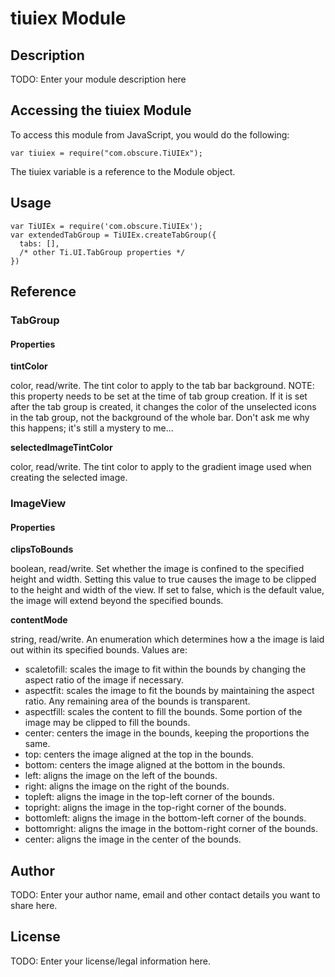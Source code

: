 # tiuiex Module

## Description

TODO: Enter your module description here

## Accessing the tiuiex Module

To access this module from JavaScript, you would do the following:

	var tiuiex = require("com.obscure.TiUIEx");

The tiuiex variable is a reference to the Module object.	

## Usage

    var TiUIEx = require('com.obscure.TiUIEx');
    var extendedTabGroup = TiUIEx.createTabGroup({
      tabs: [],
      /* other Ti.UI.TabGroup properties */
    })

## Reference

### TabGroup

#### Properties

**tintColor**

color, read/write.  The tint color to apply to the tab bar background.  NOTE: this property needs to be
set at the time of tab group creation.  If it is set after the tab group is created, it changes the
color of the unselected icons in the tab group, not the background of the whole bar.  Don't ask me why
this happens; it's still a mystery to me...

**selectedImageTintColor**

color, read/write.  The tint color to apply to the gradient image used when creating the selected image.

### ImageView

#### Properties

**clipsToBounds**

boolean, read/write.  Set whether the image is confined to the specified height and width. Setting this
value to true causes the image to be clipped to the height and width of the view.  If set to false, which
is the default value, the image will extend beyond the specified bounds.

**contentMode**

string, read/write.  An enumeration which determines how a the image is laid out within its specified
bounds.  Values are:

* scaletofill: scales the image to fit within the bounds by changing the aspect ratio of the image
  if necessary.
* aspectfit: scales the image to fit the bounds by maintaining the aspect ratio. Any remaining area
  of the bounds is transparent.
* aspectfill: scales the content to fill the bounds. Some portion of the image may be clipped to
  fill the bounds.
* center: centers the image in the bounds, keeping the proportions the same.
* top: centers the image aligned at the top in the bounds.
* bottom: centers the image aligned at the bottom in the bounds.
* left: aligns the image on the left of the bounds.
* right: aligns the image on the right of the bounds.
* topleft: aligns the image in the top-left corner of the bounds.
* topright: aligns the image in the top-right corner of the bounds.
* bottomleft: aligns the image in the bottom-left corner of the bounds.
* bottomright: aligns the image in the bottom-right corner of the bounds.
* center: aligns the image in the center of the bounds.

## Author

TODO: Enter your author name, email and other contact
details you want to share here. 

## License

TODO: Enter your license/legal information here.
